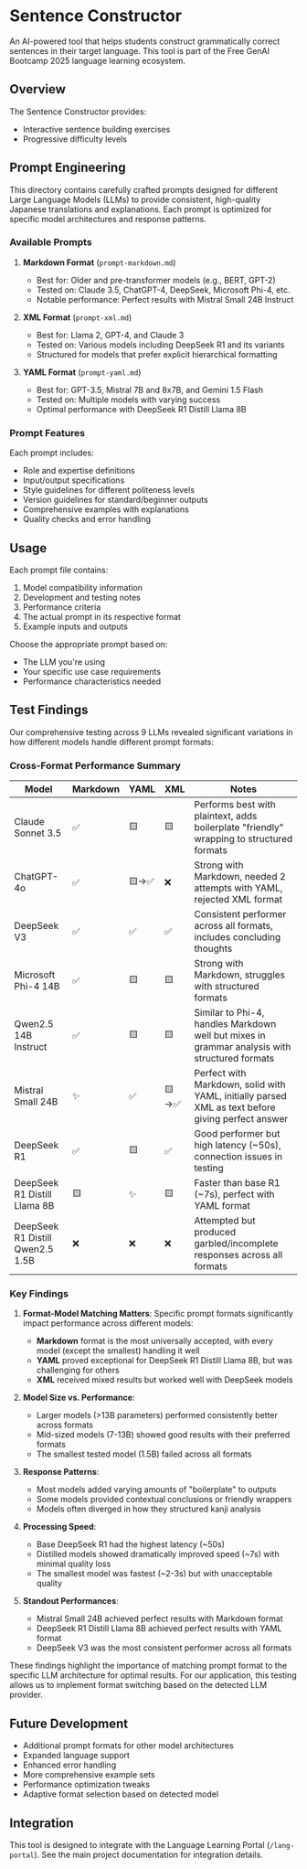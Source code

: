 # Sentence Constructor

An AI-powered tool that helps students construct grammatically correct sentences in their target language. This tool is part of the Free GenAI Bootcamp 2025 language learning ecosystem.

## Overview

The Sentence Constructor provides:
- Interactive sentence building exercises
- Progressive difficulty levels

## Prompt Engineering

This directory contains carefully crafted prompts designed for different Large Language Models (LLMs) to provide consistent, high-quality Japanese translations and explanations. Each prompt is optimized for specific model architectures and response patterns.

### Available Prompts

1. **Markdown Format** (`prompt-markdown.md`)
   - Best for: Older and pre-transformer models (e.g., BERT, GPT-2)
   - Tested on: Claude 3.5, ChatGPT-4, DeepSeek, Microsoft Phi-4, etc.
   - Notable performance: Perfect results with Mistral Small 24B Instruct

2. **XML Format** (`prompt-xml.md`)
   - Best for: Llama 2, GPT-4, and Claude 3
   - Tested on: Various models including DeepSeek R1 and its variants
   - Structured for models that prefer explicit hierarchical formatting

3. **YAML Format** (`prompt-yaml.md`)
   - Best for: GPT-3.5, Mistral 7B and 8x7B, and Gemini 1.5 Flash
   - Tested on: Multiple models with varying success
   - Optimal performance with DeepSeek R1 Distill Llama 8B

### Prompt Features

Each prompt includes:
- Role and expertise definitions
- Input/output specifications
- Style guidelines for different politeness levels
- Version guidelines for standard/beginner outputs
- Comprehensive examples with explanations
- Quality checks and error handling

## Usage

Each prompt file contains:
1. Model compatibility information
2. Development and testing notes
3. Performance criteria
4. The actual prompt in its respective format
5. Example inputs and outputs

Choose the appropriate prompt based on:
- The LLM you're using
- Your specific use case requirements
- Performance characteristics needed

## Test Findings

Our comprehensive testing across 9 LLMs revealed significant variations in how different models handle different prompt formats:

### Cross-Format Performance Summary

| Model | Markdown | YAML | XML | Notes |
|-------|----------|------|-----|-------|
| Claude Sonnet 3.5 | ✅ | 🟨 | 🟨 | Performs best with plaintext, adds boilerplate "friendly" wrapping to structured formats |
| ChatGPT-4o | ✅ | 🟨→✅ | ❌ | Strong with Markdown, needed 2 attempts with YAML, rejected XML format |
| DeepSeek V3 | ✅ | ✅ | ✅ | Consistent performer across all formats, includes concluding thoughts |
| Microsoft Phi-4 14B | ✅ | 🟨 | 🟨 | Strong with Markdown, struggles with structured formats |
| Qwen2.5 14B Instruct | ✅ | 🟨 | 🟨 | Similar to Phi-4, handles Markdown well but mixes in grammar analysis with structured formats |
| Mistral Small 24B | ✨ | ✅ | 🟨→✅ | Perfect with Markdown, solid with YAML, initially parsed XML as text before giving perfect answer |
| DeepSeek R1 | ✅ | 🟨 | ✅ | Good performer but high latency (~50s), connection issues in testing |
| DeepSeek R1 Distill Llama 8B | 🟨 | ✨ | 🟨 | Faster than base R1 (~7s), perfect with YAML format |
| DeepSeek R1 Distill Qwen2.5 1.5B | ❌ | ❌ | ❌ | Attempted but produced garbled/incomplete responses across all formats |

### Key Findings

1. **Format-Model Matching Matters**: Specific prompt formats significantly impact performance across different models:
   - **Markdown** format is the most universally accepted, with every model (except the smallest) handling it well
   - **YAML** proved exceptional for DeepSeek R1 Distill Llama 8B, but was challenging for others
   - **XML** received mixed results but worked well with DeepSeek models

2. **Model Size vs. Performance**: 
   - Larger models (>13B parameters) performed consistently better across formats
   - Mid-sized models (7-13B) showed good results with their preferred formats
   - The smallest tested model (1.5B) failed across all formats

3. **Response Patterns**:
   - Most models added varying amounts of "boilerplate" to outputs
   - Some models provided contextual conclusions or friendly wrappers
   - Models often diverged in how they structured kanji analysis

4. **Processing Speed**:
   - Base DeepSeek R1 had the highest latency (~50s)
   - Distilled models showed dramatically improved speed (~7s) with minimal quality loss
   - The smallest model was fastest (~2-3s) but with unacceptable quality

5. **Standout Performances**:
   - Mistral Small 24B achieved perfect results with Markdown format
   - DeepSeek R1 Distill Llama 8B achieved perfect results with YAML format
   - DeepSeek V3 was the most consistent performer across all formats

These findings highlight the importance of matching prompt format to the specific LLM architecture for optimal results. For our application, this testing allows us to implement format switching based on the detected LLM provider.

## Future Development

- Additional prompt formats for other model architectures
- Expanded language support
- Enhanced error handling
- More comprehensive example sets
- Performance optimization tweaks
- Adaptive format selection based on detected model

## Integration

This tool is designed to integrate with the Language Learning Portal (`/lang-portal`). See the main project documentation for integration details.
